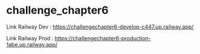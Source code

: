# challenge_chapter6

Link Railway Dev : https://challengechapter6-develop-c447.up.railway.app/

Link Railway Prod : https://challengechapter6-production-1abe.up.railway.app/
